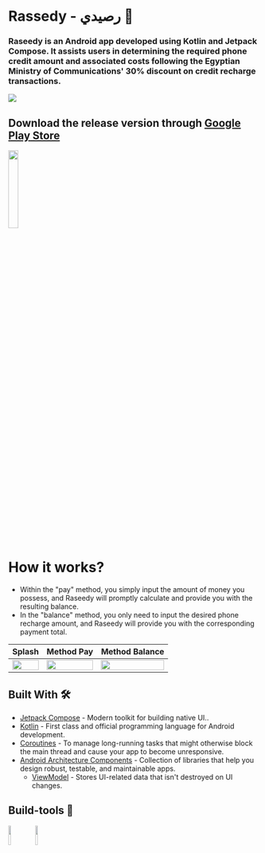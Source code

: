 # Rassedy - رصيدي 📱
### Raseedy is an Android app developed using Kotlin and Jetpack Compose. It assists users in determining the required phone credit amount and associated costs following the Egyptian Ministry of Communications' 30% discount on credit recharge transactions.

<img src="https://i.ibb.co/VqPTLDS/Raseedy.png"/>

## Download the release version through [Google Play Store](https://play.google.com/store/apps/details?id=dev.hossam.raseedy)             

<img src="https://cdn.freebiesupply.com/logos/large/2x/get-it-on-google-play-logo-svg-vector.svg"  width="20%" height="20%"/>

# How it works?
- Within the "pay" method, you simply input the amount of money you possess, and Raseedy will promptly calculate and provide you with the resulting balance.
- In the "balance" method, you only need to input the desired phone recharge amount, and Raseedy will provide you with the corresponding payment total.


| Splash                                      | Method Pay                                      | Method Balance                                      |
| ----------------- | ----------------- | ----------------- |
| <img src="https://shorturl.at/jtP29" width="100%" height="80%"/> | <img src="https://shorturl.at/xHQVZ" width="100%" height="80%"/> | <img src="https://shorturl.at/ewCY9" width="100%" height="80%"/> |


## Built With 🛠
  - [Jetpack Compose](https://developer.android.com/jetpack/compose) - Modern toolkit for building native UI..   
  - [Kotlin](https://kotlinlang.org/) - First class and official programming language for Android development.   
  - [Coroutines](https://developer.android.com/kotlin/coroutines) - To manage long-running tasks that might otherwise block the main thread and cause your app to become unresponsive.
  - [Android Architecture Components](https://developer.android.com/topic/architecture) - Collection of libraries that help you design robust, testable, and maintainable apps.              
      - [ViewModel](https://developer.android.com/reference/android/arch/lifecycle/ViewModel) - Stores UI-related data that isn't destroyed on UI changes.


## Build-tools 🧰
<img src="https://developer.android.com/static/studio/images/new-studio-logo-1.png" width="10%" height="10%"/> <img src="https://tabris.com/wp-content/uploads/2021/06/jetpack-compose-icon_RGB.png" width="10%" height="10%"/>




